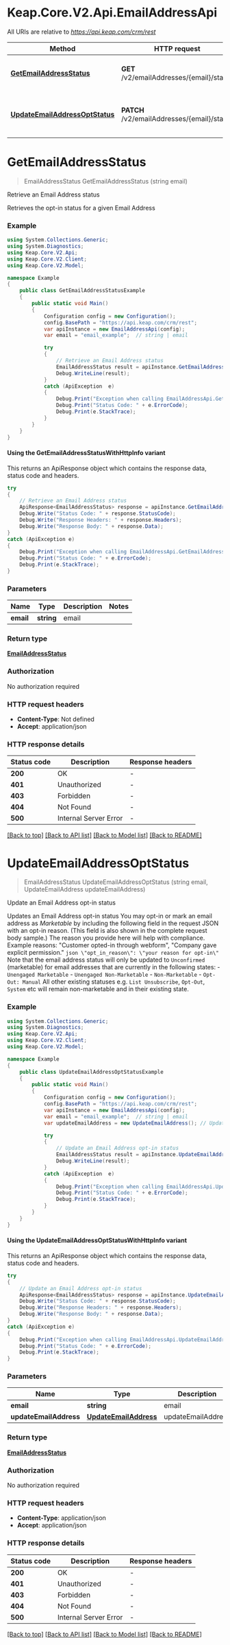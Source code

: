 # Keap.Core.V2.Api.EmailAddressApi

All URIs are relative to *https://api.keap.com/crm/rest*

| Method | HTTP request | Description |
|--------|--------------|-------------|
| [**GetEmailAddressStatus**](EmailAddressApi.md#getemailaddressstatus) | **GET** /v2/emailAddresses/{email}/status | Retrieve an Email Address status |
| [**UpdateEmailAddressOptStatus**](EmailAddressApi.md#updateemailaddressoptstatus) | **PATCH** /v2/emailAddresses/{email}/status | Update an Email Address opt-in status |

<a id="getemailaddressstatus"></a>
# **GetEmailAddressStatus**
> EmailAddressStatus GetEmailAddressStatus (string email)

Retrieve an Email Address status

Retrieves the opt-in status for a given Email Address

### Example
```csharp
using System.Collections.Generic;
using System.Diagnostics;
using Keap.Core.V2.Api;
using Keap.Core.V2.Client;
using Keap.Core.V2.Model;

namespace Example
{
    public class GetEmailAddressStatusExample
    {
        public static void Main()
        {
            Configuration config = new Configuration();
            config.BasePath = "https://api.keap.com/crm/rest";
            var apiInstance = new EmailAddressApi(config);
            var email = "email_example";  // string | email

            try
            {
                // Retrieve an Email Address status
                EmailAddressStatus result = apiInstance.GetEmailAddressStatus(email);
                Debug.WriteLine(result);
            }
            catch (ApiException  e)
            {
                Debug.Print("Exception when calling EmailAddressApi.GetEmailAddressStatus: " + e.Message);
                Debug.Print("Status Code: " + e.ErrorCode);
                Debug.Print(e.StackTrace);
            }
        }
    }
}
```

#### Using the GetEmailAddressStatusWithHttpInfo variant
This returns an ApiResponse object which contains the response data, status code and headers.

```csharp
try
{
    // Retrieve an Email Address status
    ApiResponse<EmailAddressStatus> response = apiInstance.GetEmailAddressStatusWithHttpInfo(email);
    Debug.Write("Status Code: " + response.StatusCode);
    Debug.Write("Response Headers: " + response.Headers);
    Debug.Write("Response Body: " + response.Data);
}
catch (ApiException e)
{
    Debug.Print("Exception when calling EmailAddressApi.GetEmailAddressStatusWithHttpInfo: " + e.Message);
    Debug.Print("Status Code: " + e.ErrorCode);
    Debug.Print(e.StackTrace);
}
```

### Parameters

| Name | Type | Description | Notes |
|------|------|-------------|-------|
| **email** | **string** | email |  |

### Return type

[**EmailAddressStatus**](EmailAddressStatus.md)

### Authorization

No authorization required

### HTTP request headers

 - **Content-Type**: Not defined
 - **Accept**: application/json


### HTTP response details
| Status code | Description | Response headers |
|-------------|-------------|------------------|
| **200** | OK |  -  |
| **401** | Unauthorized |  -  |
| **403** | Forbidden |  -  |
| **404** | Not Found |  -  |
| **500** | Internal Server Error |  -  |

[[Back to top]](#) [[Back to API list]](../README.md#documentation-for-api-endpoints) [[Back to Model list]](../README.md#documentation-for-models) [[Back to README]](../README.md)

<a id="updateemailaddressoptstatus"></a>
# **UpdateEmailAddressOptStatus**
> EmailAddressStatus UpdateEmailAddressOptStatus (string email, UpdateEmailAddress updateEmailAddress)

Update an Email Address opt-in status

Updates an Email Address opt-in status  You may opt-in or mark an email address as _Marketable_ by including the following field in the request JSON with an opt-in reason. (This field is also shown in the complete request body sample.) The reason you provide here will help with compliance. Example reasons: \"Customer opted-in through webform\", \"Company gave explicit permission.\"  ```json \"opt_in_reason\": \"your reason for opt-in\" ``` Note that the email address status will only be updated to `Unconfirmed` (marketable) for email addresses that are currently in the following states: - `Unengaged Marketable` - `Unengaged Non-Marketable` - `Non-Marketable` - `Opt-Out: Manual`  All other existing statuses e.g. `List Unsubscribe`, `Opt-Out`, `System` etc will remain non-marketable and in their existing state.

### Example
```csharp
using System.Collections.Generic;
using System.Diagnostics;
using Keap.Core.V2.Api;
using Keap.Core.V2.Client;
using Keap.Core.V2.Model;

namespace Example
{
    public class UpdateEmailAddressOptStatusExample
    {
        public static void Main()
        {
            Configuration config = new Configuration();
            config.BasePath = "https://api.keap.com/crm/rest";
            var apiInstance = new EmailAddressApi(config);
            var email = "email_example";  // string | email
            var updateEmailAddress = new UpdateEmailAddress(); // UpdateEmailAddress | updateEmailAddress

            try
            {
                // Update an Email Address opt-in status
                EmailAddressStatus result = apiInstance.UpdateEmailAddressOptStatus(email, updateEmailAddress);
                Debug.WriteLine(result);
            }
            catch (ApiException  e)
            {
                Debug.Print("Exception when calling EmailAddressApi.UpdateEmailAddressOptStatus: " + e.Message);
                Debug.Print("Status Code: " + e.ErrorCode);
                Debug.Print(e.StackTrace);
            }
        }
    }
}
```

#### Using the UpdateEmailAddressOptStatusWithHttpInfo variant
This returns an ApiResponse object which contains the response data, status code and headers.

```csharp
try
{
    // Update an Email Address opt-in status
    ApiResponse<EmailAddressStatus> response = apiInstance.UpdateEmailAddressOptStatusWithHttpInfo(email, updateEmailAddress);
    Debug.Write("Status Code: " + response.StatusCode);
    Debug.Write("Response Headers: " + response.Headers);
    Debug.Write("Response Body: " + response.Data);
}
catch (ApiException e)
{
    Debug.Print("Exception when calling EmailAddressApi.UpdateEmailAddressOptStatusWithHttpInfo: " + e.Message);
    Debug.Print("Status Code: " + e.ErrorCode);
    Debug.Print(e.StackTrace);
}
```

### Parameters

| Name | Type | Description | Notes |
|------|------|-------------|-------|
| **email** | **string** | email |  |
| **updateEmailAddress** | [**UpdateEmailAddress**](UpdateEmailAddress.md) | updateEmailAddress |  |

### Return type

[**EmailAddressStatus**](EmailAddressStatus.md)

### Authorization

No authorization required

### HTTP request headers

 - **Content-Type**: application/json
 - **Accept**: application/json


### HTTP response details
| Status code | Description | Response headers |
|-------------|-------------|------------------|
| **200** | OK |  -  |
| **401** | Unauthorized |  -  |
| **403** | Forbidden |  -  |
| **404** | Not Found |  -  |
| **500** | Internal Server Error |  -  |

[[Back to top]](#) [[Back to API list]](../README.md#documentation-for-api-endpoints) [[Back to Model list]](../README.md#documentation-for-models) [[Back to README]](../README.md)

